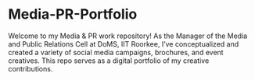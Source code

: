 # Media-PR-Portfolio
Welcome to my Media &amp; PR work repository! As the Manager of the Media and Public Relations Cell at DoMS, IIT Roorkee, I’ve conceptualized and created a variety of social media campaigns, brochures, and event creatives. This repo serves as a digital portfolio of my creative contributions.
